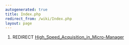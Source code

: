 ```yaml
---
autogenerated: true
title: Index.php
redirect_from: /wiki/Index.php
layout: page
---
```


1.  REDIRECT    [High\_Speed\_Acquisition\_in\_Micro-Manager](High_Speed_Acquisition_in_Micro-Manager)
